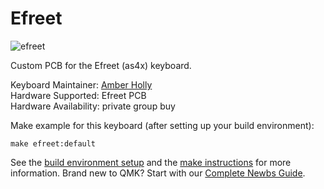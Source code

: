 # Efreet

![efreet](https://i.imgur.com/Lh6WLuI.jpg)

Custom PCB for the Efreet (as4x) keyboard.

Keyboard Maintainer: [Amber Holly](https://github.com/amberstarlight)  
Hardware Supported: Efreet PCB  
Hardware Availability: private group buy

Make example for this keyboard (after setting up your build environment):

    make efreet:default

See the [build environment setup](https://docs.qmk.fm/#/getting_started_build_tools) and the [make instructions](https://docs.qmk.fm/#/getting_started_make_guide) for more information. Brand new to QMK? Start with our [Complete Newbs Guide](https://docs.qmk.fm/#/newbs).
